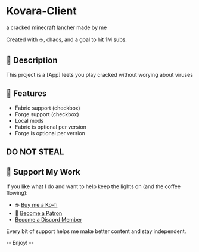 # Kovara-Client

a cracked minecraft lancher made by me

Created with ☕, chaos, and a goal to hit 1M subs.

## 📌 Description

This project is a [App] leets you play cracked without worying about viruses

## 🚀 Features

- Fabric support (checkbox)
- Forge support (checkbox)
- Local mods
- Fabric is optional per version
- Forge is optional per version
 ## DO NOT STEAL

## 💖 Support My Work

If you like what I do and want to help keep the lights on (and the coffee flowing):

- ☕ [Buy me a Ko-fi](https://ko-fi.com/yourusername)
- 🎁 [Become a Patron](https://www.patreon.com/StratMaster)
- [Become a Discord Member](https://discord.gg/6PEVF59Dna)

Every bit of support helps me make better content and stay independent.

-- Enjoy! --




